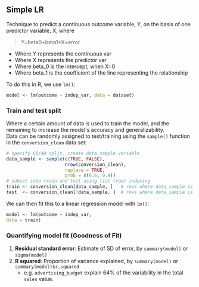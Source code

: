 ## Simple LR
Technique to predict a continuous outcome variable, Y, on the basis of one predictor variable, X, where
> Y=beta0​+beta1​*X+error
- Where Y represents the continuous var
- Where X represents the predictor var
- Where beta_0 is the intercept, when X=0
- Where beta_1 is the coefficient of the line representing the relationship

To do this in R, we use `lm()`:
```r
model <- lm(outcome ~ indep_var, data = dataset)
```

### Train and test split
Where a certain amount of data is used to train the model, and the remaining to increase the model's accuracy and generalizability.  
Data can be randomly assigned to test/training using the `sample()` function in the `conversion_clean` data set:
```r
# specify 60/40 split, create data_sample variable
data_sample <- sample(c(TRUE, FALSE),
                      nrow(conversion_clean),
                      replace = TRUE,
                      prob = c(0.6, 0.4))
# subset into train and test using list (row) indexing
train <- conversion_clean[data_sample, ]   # rows where data_sample is TRUE
test  <- conversion_clean[!data_sample, ]  # rows where data_sample is FALSE
```

We can then fit this to a linear regression model with `lm()`:
```r
model <- lm(outcome ~ indep_var,
data = train)
```

### Quantifying model fit (Goodness of Fit)
1. **Residual standard error**: Estimate of SD of error, by `summary(model)` or `sigma(model)`
2. **R squared**: Proportion of variance explained, by `summary(model)` or `summary(model)$r.squared`
   - e.g. `advertising_budget` explain 64% of the variability in the total `sales` value.
